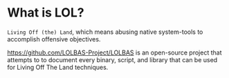 # What is LOL?

`Living Off (the) Land`, which means abusing native system-tools to accomplish offensive objectives. 

https://github.com/LOLBAS-Project/LOLBAS is an open-source project that attempts to to document every binary, script, and library that can be used for Living Off The Land techniques.

